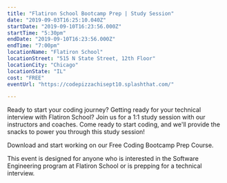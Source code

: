 ```yaml
---
title: "Flatiron School Bootcamp Prep | Study Session"
date: "2019-09-03T16:25:10.040Z"
startDate: "2019-09-10T16:23:56.000Z"
startTime: "5:30pm"
endDate: "2019-09-10T16:23:56.000Z"
endTime: "7:00pm"
locationName: "Flatiron School"
locationStreet: "515 N State Street, 12th Floor"
locationCity: "Chicago"
locationState: "IL"
cost: "FREE"
eventUrl: "https://codepizzachisept10.splashthat.com/"

---
```


Ready to start your coding journey? Getting ready for your technical interview with Flatiron School? Join us for a 1:1 study session with our instructors and coaches. Come ready to start coding, and we'll provide the snacks to power you through this study session!

Download and start working on our Free Coding Bootcamp Prep Course.  

This event is designed for anyone who is interested in the Software Engineering program at Flatiron School or is prepping for a technical interview.

